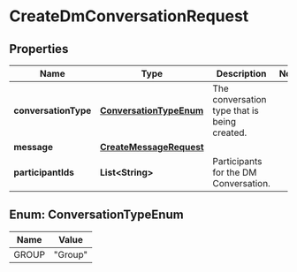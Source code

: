 

# CreateDmConversationRequest


## Properties

| Name | Type | Description | Notes |
|------------ | ------------- | ------------- | -------------|
|**conversationType** | [**ConversationTypeEnum**](#ConversationTypeEnum) | The conversation type that is being created. |  |
|**message** | [**CreateMessageRequest**](CreateMessageRequest.md) |  |  |
|**participantIds** | **List&lt;String&gt;** | Participants for the DM Conversation. |  |



## Enum: ConversationTypeEnum

| Name | Value |
|---- | -----|
| GROUP | &quot;Group&quot; |



